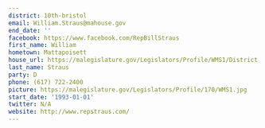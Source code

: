 ```yaml
---
district: 10th-bristol
email: William.Straus@mahouse.gov
end_date: ''
facebook: https://www.facebook.com/RepBillStraus
first_name: William
hometown: Mattapoisett
house_url: https://malegislature.gov/Legislators/Profile/WMS1/District
last_name: Straus
party: D
phone: (617) 722-2400
picture: https://malegislature.gov/Legislators/Profile/170/WMS1.jpg
start_date: '1993-01-01'
twitter: N/A
website: http://www.repstraus.com/
---
```


